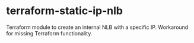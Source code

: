 # terraform-static-ip-nlb
Terraform module to create an internal NLB with a specific IP.  Workaround for missing Terraform functionality.
